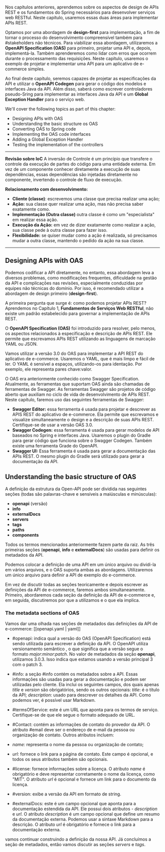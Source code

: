 Nos capítulos anteriores, aprendemos sobre os aspectos de design de APIs REST e os fundamentos do Spring necessários para desenvolver serviços web RESTful. Neste capítulo, usaremos essas duas áreas para implementar APIs REST.

Optamos por uma abordagem de **design-first** para implementação, a fim de tornar o processo do desenvolvimento compreensível também para #stakeholders não técnicos. Para viabilizar essa abordagem, utilizaremos a **OpenAPI Specification (OAS)** para primeiro, projetar uma API e, depois, implementá-la. Também aprenderemos como lidar com erros que ocorrem durante o processamento das requisições. Neste capítulo, usaremos o exemplo de projetar e implementar uma API para um aplicativo de e-commerce simples.

Ao final deste capítulo, seremos capazes de projetar as especificações da API e utilizar o **OpenAPI Codegen** para gerar o código dos modelos e interfaces Java da API. Além disso, saberá como escrever controladores pseudo-Sring para implementar as interfaces Java da API e um **Global Exception Handler** para o serviço web.

We'll cover the following topics as part of this chapter:
- Designing APIs with OAS
- Understanding the basic structure os OAS
- Converting OAS to Spring code
- Implementing the OAS code interfaces
- Adding a Global Exception Handler
- Testing the implementation of the controllers

---
**Revisão sobre IoC**
A inversão de Controle é um princípio que transfere o controle da execução de partes do código para uma entidade externa. Em vez de um componente conhecer diretamente a execução de suas dependências, essas dependências são injetadas diretamente no componente, invertendo o controle de fluxo de execução.

**Relacionamento com desenvolvimento:**
- **Cliente (classe)**: escrevemos uma classe que precisa realizar uma ação;
- **Ação:** sua classe quer realizar uma ação, mas não precisa saber exatamente como.
- **Implementação (Outra classe)** outra classe é como um "especialista" em realizar essa ação. 
- **Execução da Ação:** em vez de dizer exatamente como realizar a ação, sua classe pede à outra classe para fazer isso.
- **Flexibilidade:** se quiser mudar como a ação é realizada, só precisamos mudar a outra classe, mantendo o pedido da ação na sua classe.

---

## Designing APIs with OAS
Podemos codificar a API diretamente, no entanto, essa abordagem leva a diversos problemas, como modificações frequentes, dificuldade na gestão da API e complicações nas revisões, especialmente conduzidas por equipes não técnicas do domínio. Por isso, é recomendado utilizar a abordagem de design primeiro (**design-first**).

A primeira pergunta que surge é: como podemos projetar APIs REST? Aprendemos no Capítulo 1, **Fundamentos de Serviços Web RESTful**, não existe um padrão estabelecido para governar a implementação de APIs REST.

O **OpenAPI Specification (OAS)** foi introduzido para resolver, pelo menos, os aspectos relacionados à especificação e descrição de APIs REST. Ele permite que escrevamos APIs REST utilizando as linguagens de marcação YAML ou JSON. 

Vamos utilizar a versão 3.0 do OAS para implementar a API REST do aplicativo de e-commerce. Usaremos o YAML, que é mais limpo e fácil de ler. O YAML é sensível a espaços, utilizando-os para identação. Por exemplo, ele representa pares chave:valor.

O OAS era anteriormente conhecido como Swagger Specification. Atualmente, as ferramentas que suportam OAS ainda são chamadas de ferramentas de Swagger. As ferramentas Swagger são projetos de código aberto que auxiliam no ciclo de vida de desenvolvimento de APIs REST. Neste capítulo, faremos uso das seguintes ferramentas de Swagger:
 - **Swagger Editor:** essa ferramenta é usada para projetar e descrever as APIS REST do aplicativo de e-commerce. Ela permite que escrevamos e visualize simultaneamente o design e a descrição de suas APIs REST. Certifique-se de usar a versão OAS 3.0. 
 - **Swagger Codegen:** essa ferramenta é usada para gerar modelos de API baseados no Spring e interfaces Java. Usaremos o plugin do Gradle para gerar código que funciona sobre o Swagger Codegen. Também existe uma ferramenta Grade do OpenAPI.
 - **Swagger UI:** Essa ferramenta é usada para gerar a documentação das APIs REST. O mesmo plugin do Gradle será utilizado para gerar a documentação da API.

## Understanding the basic structure of OAS
A definição da estrutura da Open-API pode ser dividida nas seguintes seções (todas são palavras-chave e sensíveis a maiúsculas e minúsculas):
- **openapi** (versão)
- **info**
- **externalDocs**
- **servers**
- **tags**
- **paths**
- **components**

Todos os termos mencionados anteriormente fazem parte da raiz. As três primeiras seções (**openapi**, **info** e **externalDocs**) são usadas para definir os metadados da API.

Podemos colocar a definição de uma API em um único arquivo ou dividi-la em vários arquivos, e o OAS suporta ambas as abordagens. Utilizaremos um único arquivo para definir a API de exemplo do e-commerce.

Em vez de discutir todas as seções teoricamente e depois escrever as definições da API de e-commerce, faremos ambos simultaneamente. Primeiro, abordaremos cada seção da definição da API de e-commerce e, em seguida, discutiremos por que a utilizamos e o que ela implica.

### The metadata sections of OAS
Vamos dar uma olhada nas seções de metadados das definições da API de e-commerce:
[[openapi.yaml | yaml]]

- #openapi: indica qual a versão do OAS (OpenAPI Specification) está sendo utilizada para escrever a definição da API. O OpenAPI utiliza versionamento semântico , o que significa que a versão segue o formato *major:minor:patch*. No valor de metadados da seção **openapi**, utilizamos 3.0.3. Isso indica que estamos usando a versão principal 3 com o patch 3. 

- #info: a seção #info contém os metadados sobre a API. Essas informações são usadas para gerar a documentação e podem  ser utilizadas pelo cliente. Ela inclui os seguintes campos, dos quais apenas *title* e *version* são obrigatórios, sendo os outros opcionais: *title*: é o título da API; *description*: usado para descrever os detalhes da API. Como podemos ver, é possível usar Markdown. 

- #termsOfService: este é um URL que aponta para os termos de serviço. Certifique-se de que ele segue o formato adequado de URL.

- #Contact: contém as informações de contato do provedor da API. O atributo #email deve ser o endereço de e-mail da pessoa ou organização de contato. Outros atributos incluem:
- *name:* representa o nome da pessoa ou organização de contato;
- *url:* fornece o link para a página de contato. Este campo é opcional, e todos os seus atributos também são opcionais.

- #license: fornece informações sobre a licença. O atributo *name* é obrigatório e deve representar corretamente o nome da licença, como "MIT". O atributo *url* é opcional e fornece um link para o documento da licença.

- #version: exibe a versão da API em formato de string.

- #externalDocs: este é um campo opcional que aponta para a documentação estendida da API. Ele possui dois atributos - *description* e *url*. O atributo *description* é um campo opcional que define um resumo da documentação externa. Podemos usar a sintaxe Markdown para a descrição. O atributo *url* é obrigatório e fornece o link para a documentação externa. 

vamos continuar construindo a definição da nossa API. Já concluímos a seção de metadados, então vamos discutir as seções *servers* e *tags*. 